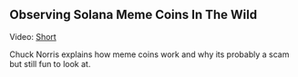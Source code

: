 ## Observing Solana Meme Coins In The Wild

Video: [Short](https://www.youtube.com/shorts/IAGQMsQjDSk)

Chuck Norris explains how meme coins work and why its probably a scam but still fun to look at.
